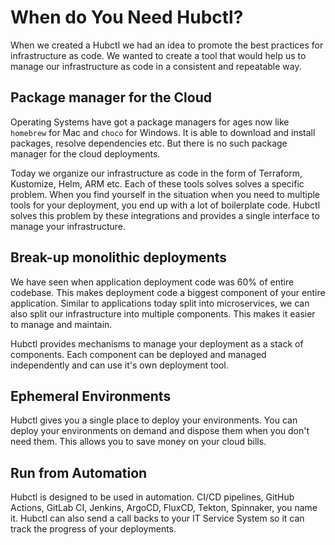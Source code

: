 # When do You Need Hubctl?

When we created a Hubctl we had an idea to promote the best practices for infrastructure as code. We wanted to create a tool that would help us to manage our infrastructure as code in a consistent and repeatable way.

## Package manager for the Cloud

Operating Systems have got a package managers for ages now like `homebrew` for Mac and `choco` for Windows. It is able to download and install packages, resolve dependencies etc. But there is no such package manager for the cloud deployments.

Today we organize our infrastructure as code in the form of Terraform, Kustomize, Helm, ARM etc. Each of these tools solves solves a specific problem. When you find yourself in the situation when you need to multiple tools for your deployment, you end up with a lot of boilerplate code. Hubctl solves this problem by these integrations and provides a single interface to manage your infrastructure.

## Break-up monolithic deployments

We have seen when application deployment code was 60% of entire codebase. This makes deployment code a biggest component of your entire application. Similar to applications today split into microservices, we can also split our infrastructure into multiple components. This makes it easier to manage and maintain.

Hubctl provides mechanisms to manage your deployment as a stack of components. Each component can be deployed and managed independently and can use it's own deployment tool.

## Ephemeral Environments

Hubctl gives you a single place to deploy your environments. You can deploy your environments on demand and dispose them when you don't need them. This allows you to save money on your cloud bills.

## Run from Automation

Hubctl is designed to be used in automation. CI/CD pipelines, GitHub Actions, GitLab CI, Jenkins, ArgoCD, FluxCD, Tekton, Spinnaker, you name it. Hubctl can 
also send a call backs to your IT Service System so it can track the progress of your deployments.

